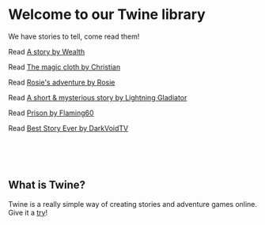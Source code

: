 # Welcome to our Twine library

We have stories to tell, come read them!


Read [A story by Wealth](https://bradford-coderdojo.github.io/twine/a_story1.html)

Read [The magic cloth by Christian](https://bradford-coderdojo.github.io/twine/the_magic_cloth.html)

Read [Rosie's adventure by Rosie](https://shoobster.github.io/adventure1/Rosie's%20adeventure.html)

Read [A short & mysterious story by Lightning Gladiator](https://lightninggladiator.github.io/Chez-Is-Nice/A%20short%20&%20mysterious%20story.html)

Read [Prison by Flaming60](https://flaming60.github.io/story/prison(2).html)

Read [Best Story Ever by DarkVoidTV](https://darkvoidtv.github.io/CoderDojo/Best%20story%20ever.html)

<br/><br/><br/>
## What is Twine?

Twine is a really simple way of creating stories and adventure games online. Give it a [try](https://twinery.org/)!
